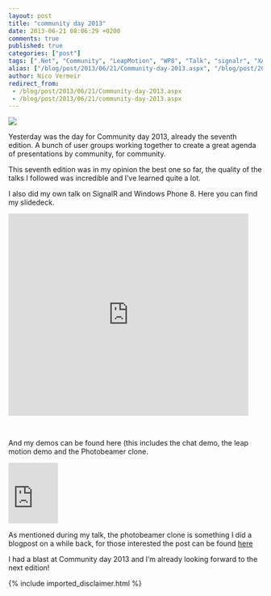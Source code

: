 ```yaml
---
layout: post
title: "community day 2013"
date: 2013-06-21 08:06:29 +0200
comments: true
published: true
categories: ["post"]
tags: [".Net", "Community", "LeapMotion", "WP8", "Talk", "signalr", "XAML"]
alias: ["/blog/post/2013/06/21/Community-day-2013.aspx", "/blog/post/2013/06/21/community-day-2013.aspx"]
author: Nico Vermeir
redirect_from:
 - /blog/post/2013/06/21/Community-day-2013.aspx
 - /blog/post/2013/06/21/community-day-2013.aspx
---
```

<p><img src="http://www.communityday.be/data/2013/long.png" /></p>  <p>Yesterday was the day for Community day 2013, already the seventh edition. A bunch of user groups working together to create a great agenda of presentations by community, for community.</p>  <p>This seventh edition was in my opinion the best one so far, the quality of the talks I followed was incredible and I’ve learned quite a lot.</p>  <p>I also did my own talk on SignalR and Windows Phone 8. Here you can find my slidedeck.</p>  <p><iframe height="400" marginheight="0" src="http://www.slideshare.net/slideshow/embed_code/23270467" frameborder="0" width="476" marginwidth="0" scrolling="no"></iframe></p>  <p>&#160;</p>  <p>And my demos can be found here (this includes the chat demo, the leap motion demo and the Photobeamer clone.</p>  <p><iframe height="120" src="https://skydrive.live.com/embed?cid=5A345BB15E973473&amp;resid=5A345BB15E973473%2129840&amp;authkey=AJNly6ke_rJoG9E" frameborder="0" width="98" scrolling="no"></iframe></p>  <p>As mentioned during my talk, the photobeamer clone is something I did a blogpost on a while back, for those interested the post can be found <a href="http://www.spikie.be/blog/post/2013/01/21/Copying-Nokia&rsquo;s-Photobeamer-with-SignalR-and-WP8.aspx" target="_blank">here</a></p>  <p>I had a blast at Community day 2013 and I’m already looking forward to the next edition!</p>
{% include imported_disclaimer.html %}
